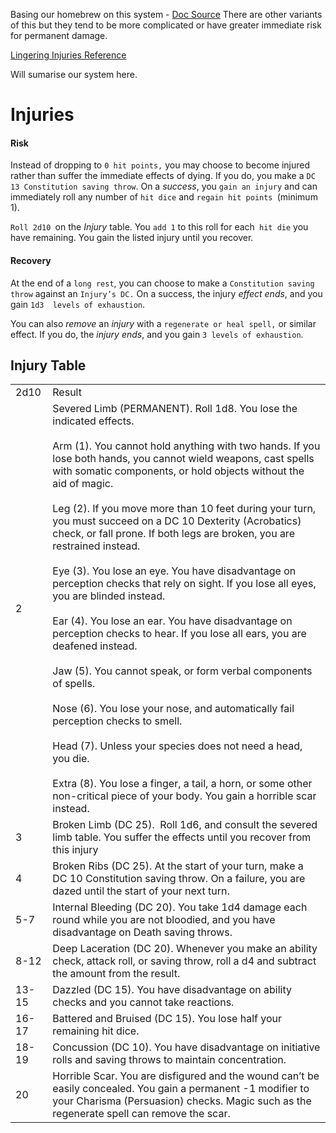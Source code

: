 Basing our homebrew on this system - [Doc Source](https://docs.google.com/document/d/1gCWlBiEN1kjyuWP-usIPDybUItE1ad1RLZ2ZRynJq9s/edit#heading=h.sav9f6noz6us)
There are other variants of this but they tend to be more complicated or have greater immediate risk for permanent damage.

[Lingering Injuries Reference](https://www.dndbeyond.com/sources/dmg/dungeon-masters-workshop#Injuries)

Will sumarise our system here.
# Injuries

#### Risk
Instead of dropping to `0 hit points,` you may choose to become injured rather than suffer the immediate effects of dying. If you do, you make a `DC 13 Constitution saving throw`. On a *success*, you `gain an injury` and can immediately roll any number of `hit dice` and `regain hit points `(minimum 1).  

`Roll 2d10 `on the *Injury* table. You `add 1` to this roll for each` hit die` you have remaining. You gain the listed injury until you recover. 

#### Recovery
At the end of a `long rest`, you can choose to make a `Constitution saving throw` against an `Injury’s DC.` On a success, the injury *effect ends*, and you gain `1d3  levels of exhaustion`. 

You can also *remove* an *injury* with a `regenerate or heal spell,` or similar effect. If you do, the *injury ends*, and you gain `3 levels of exhaustion`.

## Injury Table

|   |   |
|---|---|
|2d10|Result|
|2|Severed Limb (PERMANENT). Roll 1d8. You lose the indicated effects. <br><br>Arm (1). You cannot hold anything with two hands. If you lose both hands, you cannot wield weapons, cast spells with somatic components, or hold objects without the aid of magic. <br><br>Leg (2). If you move more than 10 feet during your turn, you must succeed on a DC 10 Dexterity (Acrobatics) check, or fall prone. If both legs are broken, you are restrained instead.<br><br>Eye (3). You lose an eye. You have disadvantage on perception checks that rely on sight. If you lose all eyes, you are blinded instead.<br><br>Ear (4). You lose an ear. You have disadvantage on perception checks to hear. If you lose all ears, you are deafened instead.<br><br>Jaw (5). You cannot speak, or form verbal components of spells.<br><br>Nose (6). You lose your nose, and automatically fail perception checks to smell. <br><br>Head (7). Unless your species does not need a head, you die. <br><br>Extra (8). You lose a finger, a tail, a horn, or some other non-critical piece of your body. You gain a horrible scar instead.|
|3|Broken Limb (DC 25).  Roll 1d6, and consult the severed limb table. You suffer the effects until you recover from this injury|
|4|Broken Ribs (DC 25). At the start of your turn, make a DC 10 Constitution saving throw. On a failure, you are dazed until the start of your next turn.|
|5-7|Internal Bleeding (DC 20). You take 1d4 damage each round while you are not bloodied, and you have disadvantage on Death saving throws.|
|8-12|Deep Laceration (DC 20). Whenever you make an ability check, attack roll, or saving throw, roll a d4 and subtract the amount from the result.|
|13-15|Dazzled (DC 15). You have disadvantage on ability checks and you cannot take reactions.|
|16-17|Battered and Bruised (DC 15). You lose half your remaining hit dice.|
|18-19|Concussion (DC 10). You have disadvantage on initiative rolls and saving throws to maintain concentration.|
|20|Horrible Scar. You are disfigured and the wound can’t be easily concealed. You gain a permanent -1 modifier to your Charisma (Persuasion) checks. Magic such as the regenerate spell can remove the scar.|
